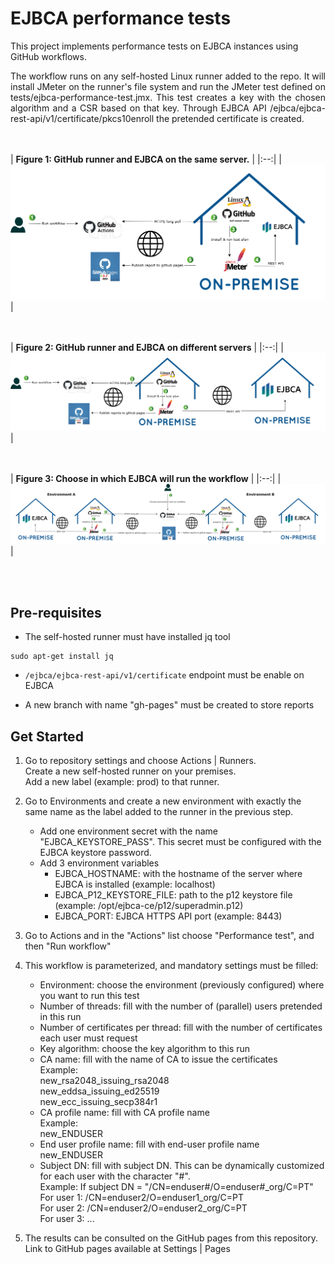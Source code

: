 # EJBCA performance tests


This project implements performance tests on EJBCA instances using GitHub workflows.  
<p align="justify">
The workflow runs on any self-hosted Linux runner added to the repo.  
It will install JMeter on the runner's file system and run the JMeter test defined on tests/ejbca-performance-test.jmx.  
This test creates a key with the chosen algorithm and a CSR based on that key. Through EJBCA API /ejbca/ejbca-rest-api/v1/certificate/pkcs10enroll the pretended certificate is created.  
</p>

<br><br>
| **Figure 1: GitHub runner and EJBCA on the same server.** |
|:--:|
| ![Same server](images/load_test_1.png) |



<br><br>
| **Figure 2: GitHub runner and EJBCA on different servers** |
|:--:|
| ![Different servers](images/load_test_2.png) |



<br><br>
| **Figure 3: Choose in which EJBCA will run the workflow** |
|:--:|
| ![Choose EJBCA](images/load_test_3.png) |



<br><br>

## Pre-requisites

 - The self-hosted runner must have installed jq tool
```
sudo apt-get install jq
```
 - `/ejbca/ejbca-rest-api/v1/certificate` endpoint must be enable on EJBCA  

 - A new branch with name "gh-pages" must be created to store reports


## Get Started

1. Go to repository settings and choose Actions | Runners.  
Create a new self-hosted runner on your premises.  
Add a new label (example: prod) to that runner.  

2. Go to Environments and create a new environment with exactly the same name as the label added to the runner in the previous step.
   - Add one environment secret with the name "EJBCA_KEYSTORE_PASS". This secret must be configured with the EJBCA keystore password.
   - Add 3 environment variables
     - EJBCA_HOSTNAME: with the hostname of the server where EJBCA is installed (example: localhost)
     - EJBCA_P12_KEYSTORE_FILE: path to the p12 keystore file (example: /opt/ejbca-ce/p12/superadmin.p12)
     - EJBCA_PORT: EJBCA HTTPS API port (example: 8443)

3. Go to Actions and in the "Actions" list choose "Performance test", and then "Run workflow"

4. This workflow is parameterized, and mandatory settings must be filled:
   - Environment: choose the environment (previously configured) where you want to run this test
   - Number of threads: fill with the number of (parallel) users pretended in this run
   - Number of certificates per thread: fill with the number of certificates each user must request
   - Key algorithm: choose the key algorithm to this run
   - CA name: fill with the name of CA to issue the certificates  
   Example:  
    new_rsa2048_issuing_rsa2048  
    new_eddsa_issuing_ed25519  
    new_ecc_issuing_secp384r1  
   - CA profile name: fill with CA profile name  
   Example:  
    new_ENDUSER  
   - End user profile name: fill with end-user profile name  
    new_ENDUSER  
   - Subject DN: fill with subject DN. This can be dynamically customized for each user with the character "#".   
   Example: If subject DN =  "/CN=enduser#/O=enduser#_org/C=PT"   
    For user 1: /CN=enduser2/O=enduser1_org/C=PT  
    For user 2: /CN=enduser2/O=enduser2_org/C=PT  
    For user 3: ...  


5. The results can be consulted on the GitHub pages from this repository. Link to GitHub pages available at Settings | Pages

